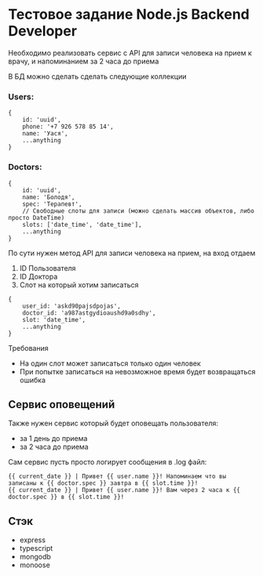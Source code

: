 # Тестовое задание Node.js Backend Developer

Необходимо реализовать сервис с API для записи человека на прием к врачу, и напоминанием за 2 часа до приема

В БД можно сделать сделать следующие коллекции
### Users:
```
{
    id: 'uuid',
    phone: '+7 926 578 85 14',
    name: 'Уася',
    ...anything
}
```
### Doctors:
```
{
    id: 'uuid',
    name: 'Болодя',
    spec: 'Терапевт',
    // Свободные слоты для записи (можно сделать массив объектов, либо просто DateTime)
    slots: ['date_time', 'date_time'],
    ...anything
}
```

По сути нужен метод API для записи человека на прием, на вход отдаем
1. ID Пользователя
2. ID Доктора
3. Слот на который хотим записаться
```
{
    user_id: 'askd90pajsdpojas',    
    doctor_id: 'a987astgydioaushd9a0sdhy',
    slot: 'date_time',
    ...anything
}
```

Требования
- На один слот может записаться только один человек
- При попытке записаться на невозможное время будет возвращаться ошибка


## Сервис оповещений
Также нужен сервис который будет оповещать пользователя:
- за 1 день до приема
- за 2 часа до приема

Сам сервис пусть просто логирует сообщения в .log файл:
```
{{ current_date }} | Привет {{ user.name }}! Напоминаем что вы записаны к {{ doctor.spec }} завтра в {{ slot.time }}!
{{ current_date }} | Привет {{ user.name }}! Вам через 2 часа к {{ doctor.spec }} в {{ slot.time }}!
```

## Cтэк
- express
- typescript
- mongodb
- monoose
